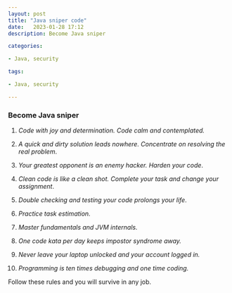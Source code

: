 ```yaml
---
layout: post
title: "Java sniper code"
date:   2023-01-28 17:12
description: Become Java sniper

categories:

- Java, security

tags:

- Java, security

---
```

### Become Java sniper



1. *Code with joy and determination. Code calm and contemplated.*


2. *A quick and dirty solution leads nowhere. Concentrate on resolving the real problem*.


3. *Your greatest opponent is an enemy hacker. Harden your code*.


4. *Clean code is like a clean shot. Complete your task and change your assignment*.


5. *Double checking and testing your code prolongs your life*.


6. *Practice task estimation.*


7. *Master fundamentals and JVM internals.*


8. *One code kata per day keeps impostor syndrome away.*


9. *Never leave your laptop unlocked and your account logged in.*


10. *Programming is ten times debugging and one time coding.*


Follow these rules and you will survive in any job.